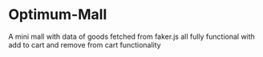 # Optimum-Mall
A mini mall with data of goods fetched from faker.js all fully functional with add to cart and remove from cart functionality 
